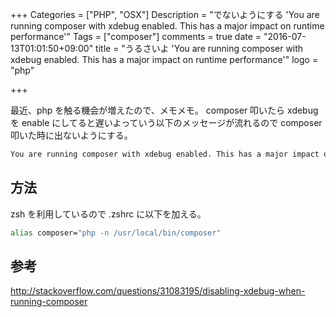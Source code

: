 +++
Categories = ["PHP", "OSX"]
Description = "でないようにする 'You are running composer with xdebug enabled. This has a major impact on runtime performance'"
Tags = ["composer"]
comments = true
date = "2016-07-13T01:01:50+09:00"
title = "うるさいよ 'You are running composer with xdebug enabled. This has a major impact on runtime performance'"
logo = "php"

+++

最近、php を触る機会が増えたので、メモメモ。
composer 叩いたら xdebug を enable にしてると遅いよっていう以下のメッセージが流れるので composer 叩いた時に出ないようにする。

<!--more-->

~~~bash
You are running composer with xdebug enabled. This has a major impact on runtime performance. See https://getcomposer.org/xdebug
~~~

## 方法

zsh を利用しているので .zshrc に以下を加える。

~~~bash
alias composer="php -n /usr/local/bin/composer"
~~~

## 参考

http://stackoverflow.com/questions/31083195/disabling-xdebug-when-running-composer
